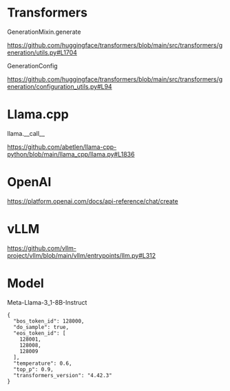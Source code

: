 # Transformers



GenerationMixin.generate

https://github.com/huggingface/transformers/blob/main/src/transformers/generation/utils.py#L1704

GenerationConfig

https://github.com/huggingface/transformers/blob/main/src/transformers/generation/configuration_utils.py#L94

# Llama.cpp

llama.\_\_call\_\_

https://github.com/abetlen/llama-cpp-python/blob/main/llama_cpp/llama.py#L1836

# OpenAI

https://platform.openai.com/docs/api-reference/chat/create

# vLLM

https://github.com/vllm-project/vllm/blob/main/vllm/entrypoints/llm.py#L312

# Model

Meta-Llama-3_1-8B-Instruct

```
{
  "bos_token_id": 128000,
  "do_sample": true,
  "eos_token_id": [
    128001,
    128008,
    128009
  ],
  "temperature": 0.6,
  "top_p": 0.9,
  "transformers_version": "4.42.3"
}
```

